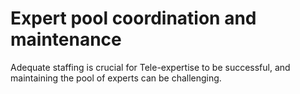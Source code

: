 # Expert pool coordination and maintenance

Adequate staffing is crucial for Tele-expertise to be successful, and maintaining the pool of experts can be challenging.
